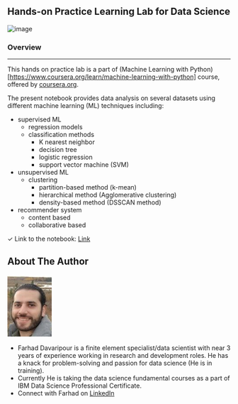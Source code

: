 ## Hands-on Practice Learning Lab for Data Science

![image](WordCloud.png)

### Overview
* * *
This hands on practice lab is a part of (Machine Learning with Python)[https://www.coursera.org/learn/machine-learning-with-python] course, offered by [coursera.org](https://www.coursera.org/).  

The present notebook provides data analysis on several datasets using different machine learning (ML) techniques including:
* supervised ML
    * regression models
    * classification methods
        * K nearest neighbor
        * decision tree   
        * logistic regression
        * support vector machine (SVM)
* unsupervised ML
    * clustering
        * partition-based method (k-mean)
        * hierarchical method (Agglomerative clustering)
        * density-based method (DSSCAN method)
* recommender system
    * content based
    * collaborative based  

 
✓ Link to the notebook: [Link](https://github.com/Farhad-Davaripour/Machine_learning_with_python/blob/main/Notebook.ipynb)   


## About The Author

![image](MyImage-GitHub.jpg)


- Farhad Davaripour is a finite element specialist/data scientist with near 3 years of experience working in research and development roles. He has a knack for problem-solving and passion for data science (He is in training).
- Currently He is taking the data science fundamental courses as a part of IBM Data Science Professional Certificate. 
- Connect with Farhad on [LinkedIn](https://www.linkedin.com/in/farhad-davaripour/)
